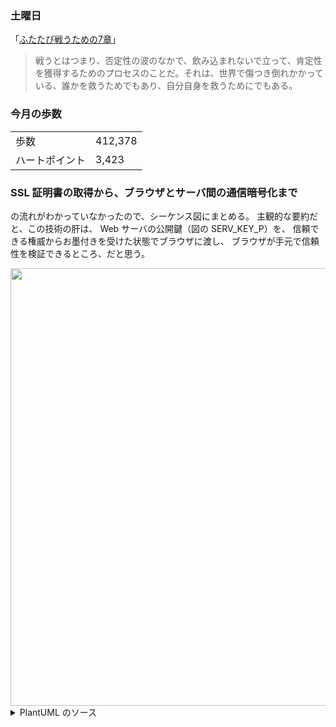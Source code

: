 ### 土曜日

「[ふたたび戦うための7章](https://note.com/vetematsu/n/n06bf1abd5d54)」

> 戦うとはつまり、否定性の波のなかで、飲み込まれないで立って、肯定性を獲得するためのプロセスのことだ。それは、世界で傷つき倒れかかっている、誰かを救うためでもあり、自分自身を救うためにでもある。

### 今月の歩数

|||
|---|---|
|歩数|412,378|
|ハートポイント|3,423|

### SSL 証明書の取得から、ブラウザとサーバ間の通信暗号化まで

の流れがわかっていなかったので、シーケンス図にまとめる。
主観的な要約だと、この技術の肝は、
Web サーバの公開鍵（図の SERV_KEY_P）を、
信頼できる権威からお墨付きを受けた状態でブラウザに渡し、
ブラウザが手元で信頼性を検証できるところ、だと思う。

<img src="https://i.imgur.com/EQ183q6.png" width="700">

<details><summary> PlantUML のソース</summary>

```
@startuml

participant "Web ブラウザ" as Browser
participant "Web サーバ" as Server
participant "証明局 (CA)" as CA

== ルート証明書の事前配布 ==

CA -> CA: 鍵ペアを生成\n(**CA_KEY_P**, **CA_KEY_S**)
CA -> Browser: 公開鍵 (**CA_KEY_P**) を配布
Browser -> Browser: 信頼されたルート証明書として内蔵

== Web サーバの証明書の準備 ==

Server -> Server: 鍵ペアを生成\n(**SERV_KEY_P**, **SERV_KEY_S**)
Server -> CA: 証明書署名要求 (CSR) を送信\n- 公開鍵 **SERV_KEY_P**\n- ドメイン名

CA -> CA: CSRの情報を検証\n(ドメイン所有権、組織の存在など)
CA -> CA: 検証OK:\n自身の秘密鍵 (**CA_KEY_S**) で CSR内容\n (サーバー公開鍵 **SERV_KEY_P** など)\nにデジタル署名
CA -> CA: サーバ証明書を発行（以下を含む）\n- デジタル署名\n- 申請者の公開鍵 **SERV_KEY_P**\n- 認証局自身の情報（有効期限など）

CA --> Server: サーバ証明書を送信

Server -> Server: サーバ証明書を設置

== SSL ハンドシェイク、共通鍵の共有 ==

Browser -> Server: 1. ハンドシェイク開始\n(ClientHello)

Server -> Browser: 2. サーバの応答(サーバ証明書を含む)\n(ServerHello)

Browser -> Browser: 3. 証明書の検証:\n- CAの公開鍵 **CA_KEY_P** でサーバー証明書の\n  デジタル署名を検証\n- ドメイン一致、有効期限などを検証

Browser -> Browser: 3. 共通鍵の元となるプリマスタシークレットを生成
Browser -> Browser: 3. プリマスタシークレットを\nサーバの公開鍵 **SERV_KEY_P** で暗号化
Browser -> Server: 3. 暗号化されたプリマスターシークレットを送信\n(Client Key Exchange)

Server -> Server: 4. プリマスターシークレットを\n自身の秘密鍵 **SERV_KEY_S** で復号


Server <--> Browser: 5. (これ以降の通信は暗号化される)

@enduml
```

</details>